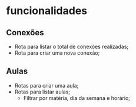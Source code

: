 # funcionalidades

## Conexões

- Rota para listar o total de conexões realizadas;
- Rota para criar uma nova conexão;

## Aulas

- Rotas para criar uma aula;
- Rotas para listar aulas;
    - Filtrar por matéria, dia da semana e horário;
